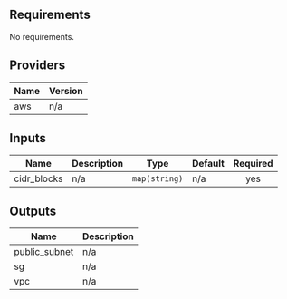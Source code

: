 ## Requirements

No requirements.

## Providers

| Name | Version |
|------|---------|
| aws | n/a |

## Inputs

| Name | Description | Type | Default | Required |
|------|-------------|------|---------|:--------:|
| cidr\_blocks | n/a | `map(string)` | n/a | yes |

## Outputs

| Name | Description |
|------|-------------|
| public\_subnet | n/a |
| sg | n/a |
| vpc | n/a |


